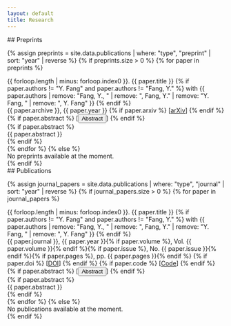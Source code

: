```yaml
---
layout: default
title: Research
---
```


<section class="section">
## Preprints

{% assign preprints = site.data.publications | where: "type", "preprint" | sort: "year" | reverse %}
{% if preprints.size > 0 %}
{% for paper in preprints %}
<div class="publication-item">
    <div class="publication-header">
        <span class="publication-number">{{ forloop.length | minus: forloop.index0 }}.</span>
        <span class="publication-title">{{ paper.title }}</span>
        {% if paper.authors != "Y. Fang" and paper.authors != "Fang, Y." %}
        <span class="publication-authors"> with {{ paper.authors | remove: "Fang, Y., " | remove: ", Fang, Y." | remove: "Y. Fang, " | remove: ", Y. Fang" }}</span>
        {% endif %}
    </div>
    <div class="publication-meta">
        <span class="publication-info">{{ paper.archive }}, {{ paper.year }}</span>
        {% if paper.arxiv %}
        <span class="publication-links">[<a href="https://arxiv.org/abs/{{ paper.arxiv }}" target="_blank">arXiv</a>]</span>
        {% endif %}
        {% if paper.abstract %}
        <span class="publication-links">[<button class="abstract-toggle" data-target="abstract-preprint-{{ forloop.index }}">Abstract</button>]</span>
        {% endif %}
    </div>
    {% if paper.abstract %}
    <div class="publication-abstract-container">
        <div class="publication-abstract" id="abstract-preprint-{{ forloop.index }}">{{ paper.abstract }}</div>
    </div>
    {% endif %}
</div>
{% endfor %}
{% else %}
<div class="no-publications">No preprints available at the moment.</div>
{% endif %}
</section>

<section class="section">
## Publications

{% assign journal_papers = site.data.publications | where: "type", "journal" | sort: "year" | reverse %}
{% if journal_papers.size > 0 %}
{% for paper in journal_papers %}
<div class="publication-item">
    <div class="publication-header">
        <span class="publication-number">{{ forloop.length | minus: forloop.index0 }}.</span>
        <span class="publication-title">{{ paper.title }}</span>
        {% if paper.authors != "Y. Fang" and paper.authors != "Fang, Y." %}
        <span class="publication-authors"> with {{ paper.authors | remove: "Fang, Y., " | remove: ", Fang, Y." | remove: "Y. Fang, " | remove: ", Y. Fang" }}</span>
        {% endif %}
    </div>
    <div class="publication-meta">
        <span class="publication-info">{{ paper.journal }}, {{ paper.year }}{% if paper.volume %}, Vol. {{ paper.volume }}{% endif %}{% if paper.issue %}, No. {{ paper.issue }}{% endif %}{% if paper.pages %}, pp. {{ paper.pages }}{% endif %}</span>
        {% if paper.doi %}
        <span class="publication-links">[<a href="https://doi.org/{{ paper.doi }}" target="_blank">DOI</a>]</span>
        {% endif %}
        {% if paper.code %}
        <span class="publication-links">[<a href="{{ paper.code }}" target="_blank">Code</a>]</span>
        {% endif %}
        {% if paper.abstract %}
        <span class="publication-links">[<button class="abstract-toggle" data-target="abstract-{{ forloop.index }}">Abstract</button>]</span>
        {% endif %}
    </div>
    {% if paper.abstract %}
    <div class="publication-abstract-container">
        <div class="publication-abstract" id="abstract-{{ forloop.index }}">{{ paper.abstract }}</div>
    </div>
    {% endif %}
</div>
{% endfor %}
{% else %}
<div class="no-publications">No publications available at the moment.</div>
{% endif %}
</section>

<script>
document.addEventListener('DOMContentLoaded', function() {
    const abstractButtons = document.querySelectorAll('.abstract-toggle');
    
    abstractButtons.forEach(button => {
        button.addEventListener('click', function() {
            const targetId = this.getAttribute('data-target');
            const abstractDiv = document.getElementById(targetId);
            
            if (abstractDiv) {
                const isVisible = abstractDiv.classList.contains('open');
                
                if (isVisible) {
                    // 隐藏动画
                    abstractDiv.classList.remove('open');
                    this.textContent = 'Abstract';
                } else {
                    // 显示动画
                    abstractDiv.classList.add('open');
                    this.textContent = 'Hide Abstract';
                }
            }
        });
    });
});
</script>